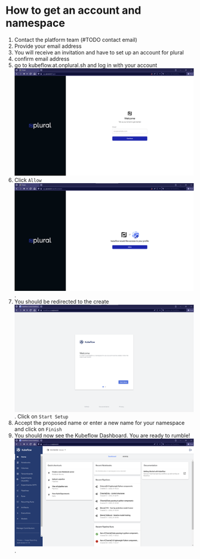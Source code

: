 # How to get an account and namespace

1.   Contact the platform team (#TODO contact email)
2.   Provide your email address
3.   You will receive an invitation and have to set up an account for plural
4.   confirm email address
5.   go to kubeflow.at.onplural.sh and log in with your account ![namespace view](../img/login.png)
6.   Click `Allow` ![namespace view](../img/allow_access.png).
6.   You should be redirected to the create ![namespace view](../img/welcome.png). Click on `Start Setup`
7.   Accept the proposed name or enter a new name for your namespace and click on `Finish`
8.   You should now see the Kubeflow Dashboard. You are ready to rumble! ![namespace view](../img/kubeflow-dashboard.png). 
